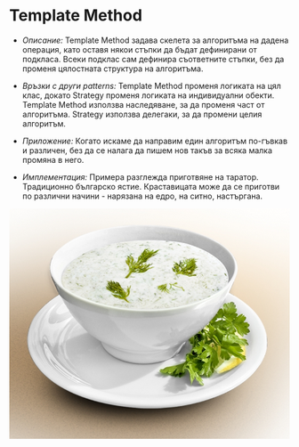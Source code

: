 # Template Method

* _Описание:_
      Template Method задава скелета за алгоритъма на дадена операция, като оставя някои стъпки да бъдат дефинирани от подкласа.
      Всеки подклас сам дефинира съответните стъпки, без да променя цялостната структура на алгоритъма.
      
* _Връзки с други patterns:_
      Template Method променя логиката на цял клас, докато Strategy променя логиката на индивидуални обекти.
      Template Method използва наследяване, за да променя част от алгоритъма. Strategy използва делегаки, за да промени целия алгоритъм.

* _Приложение:_
      Когато искаме да направим един алгоритъм по-гъвкав и различен, без да се налага да пишем нов такъв за всяка малка промяна в него. 
      
* _Имплементация:_
      Примера разглежда приготвяне на таратор. Традиционно българско ястие.
      Краставицата може да се приготви по различни начини - нарязана на едро, на ситно, настъргана.

<img src="../images/tarator.jpg" width="550">
